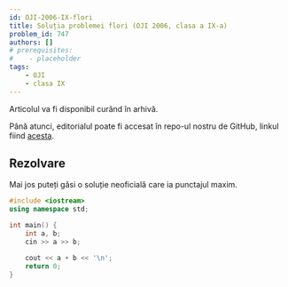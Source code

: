 ```yaml
---
id: OJI-2006-IX-flori
title: Soluția problemei flori (OJI 2006, clasa a IX-a)
problem_id: 747
authors: []
# prerequisites:
#    - placeholder
tags:
    - OJI
    - clasa IX
---
```


Articolul va fi disponibil curând în arhivă.

Până atunci, editorialul poate fi accesat în repo-ul nostru de GitHub, linkul fiind [acesta](https://github.com/roalgo-discord/Romanian-Olympiad-Solutions/blob/main/OJI%20(regional%20olympiad)/2006/09/flori.txt).

## Rezolvare

Mai jos puteți găsi o soluție neoficială care ia punctajul maxim.
```cpp
#include <iostream>
using namespace std;

int main() {
    int a, b;
    cin >> a >> b;

    cout << a + b << '\n';
    return 0;
}
```
